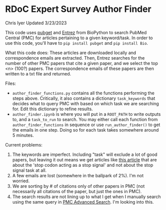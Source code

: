 # RDoC Expert Survey Author Finder
Chris Iyer
Updated 3/23/2023

This code uses [pubget](https://neuroquery.github.io/pubget/pubget.html) and [Entrez](https://biopython.org/docs/1.76/api/Bio.Entrez.html) from BioPython to search PubMed Central (PMC) for articles pertaining to a given keyword/task. In order to use this code, you'll have to `pip install pubget` and `pip install Bio`.

What this code does:
These articles are downloaded locally and correspondence emails are extracted. Then, Entrez searches for the number of other PMC papers that cite a given paper, and we select the top &lt;n> (100?) papers. The correspondence emails of these papers are then written to a txt file and returned.

Files:
- `author_finder_functions.py` contains all the functions performing the steps above. Critically, it also contains a dictionary `task_keywords` that decides what to query PMC with based on which task we are searching for. Edit this dictionary to refine results.
- `author_finder.ipynb` is where you will put in a `ROOT_PATH` to write outputs to, and a `task_to_run` to search. You may either call each function from `author_finder_functions` in sequence or use `run_author_finder()` to get the emails in one step. Doing so for each task takes somewhere around 5 minutes.

Current problems:
1. The keywords are imperfect. Including "task" will exclude a lot of good papers, but leaving it out means we get articles like [this article](https://www.ncbi.nlm.nih.gov/pmc/articles/PMC4359377/) that are about the 'stop codon acting as a stop signal' and not about the stop signal task at all.
2. A few emails are lost (somewhere in the ballpark of 2%). I'm not worried.
3. We are sorting by # of citations only of other papers in PMC (not necessarily all citations of the paper, but just the ones in PMC).
4. The search results are not lining up to what I get when I manually search using the same query in [PMC Advanced Search](https://www.ncbi.nlm.nih.gov/pmc/advanced). I'm looking into this. 